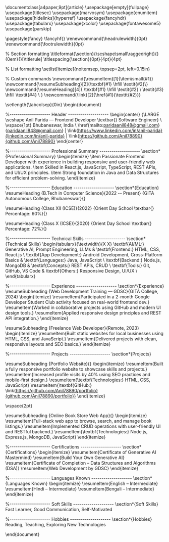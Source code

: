 \documentclass[a4paper,9pt]{article}
\usepackage[empty]{fullpage}
\usepackage{titlesec}
\usepackage{marvosym}
\usepackage{enumitem}
\usepackage[hidelinks]{hyperref}
\usepackage{fancyhdr}
\usepackage{tabularx}
\usepackage{xcolor}
\usepackage{fontawesome5}
\usepackage{parskip}

\pagestyle{fancy}
\fancyhf{}
\renewcommand{\headrulewidth}{0pt}
\renewcommand{\footrulewidth}{0pt}

% Section formatting
\titleformat{\section}{\scshape\small\raggedright}{}{0em}{}[\titlerule]
\titlespacing{\section}{0pt}{4pt}{4pt}

% List formatting
\setlist[itemize]{noitemsep, topsep=2pt, left=0.15in}

% Custom commands
\newcommand{\resumeItem}[1]{\item\small{#1}}
\newcommand{\resumeSubheading}[2]{\textbf{#1} \hfill \textit{#2}\\}
\newcommand{\resumeHeading}[4]{
  \textbf{#1} \hfill \textit{#2} \\
  \textit{#3} \hfill \textit{#4} \\
}
\newcommand{\link}[2]{\href{#1}{\texttt{#2}}}

\setlength{\tabcolsep}{0in}
\begin{document}

%-------------------- Header --------------------
\begin{center}
  {\LARGE \scshape Anil Parida — Frontend Developer \textbar{} Software Engineer} \\ \vspace{1pt}
  Bhubaneswar, India \\
  \href{mailto:paridaanil848@gmail.com}{paridaanil848@gmail.com} $|$
  \link{https://www.linkedin.com/in/anil-parida}{linkedin.com/in/anil-parida} $|$
  \link{https://github.com/Anil78890}{github.com/Anil78890}
\end{center}

%-------------------- Professional Summary --------------------
\section*{Professional Summary}
\begin{itemize}
  \item Passionate Frontend Developer with experience in building responsive and user-friendly web applications.
  \item Skilled in React.js, JavaScript, TypeScript, REST APIs, and UI/UX principles.
  \item Strong foundation in Java and Data Structures for efficient problem-solving.
\end{itemize}

%-------------------- Education --------------------
\section*{Education}
\resumeHeading
{B.Tech in Computer Science}{2022 -- Present}
{GITA Autonomous College, Bhubaneswar}{}

\resumeHeading
{Class XII (ICSE)}{2022}
{Orient Day School \textbar{} Percentage: 60\%}{}

\resumeHeading
{Class X (ICSE)}{2020}
{Orient Day School \textbar{} Percentage: 72\%}{}


%-------------------- Technical Skills --------------------
\section*{Technical Skills}
\begin{tabularx}{\textwidth}{X X}
\textbf{AI/ML:} Generative AI, Prompt Engineering, LLMs & \textbf{Frontend:} HTML, CSS, React.js \\
\textbf{App Development:} Android Development, 
Cross-Platform Basics & \textbf{Languages:} Java, JavaScript \\
\textbf{Backend:} Node.js, MongoDB & \textbf{Concepts:} REST APIs, CRUD \\
\textbf{Tools:} Git, GitHub, VS Code & \textbf{Others:} Responsive Design, UI/UX \\
\end{tabularx}


%-------------------- Experience --------------------
\section*{Experience}
\resumeSubheading
{Web Development Training — GDSC}{GITA College, 2024}
\begin{itemize}
  \resumeItem{Participated in a 2-month Google Developer Student Club activity focused on real-world frontend dev.}
  \resumeItem{Worked in collaborative projects using GitHub and modern UI design tools.}
  \resumeItem{Applied responsive design principles and REST API integration.}
\end{itemize}

\resumeSubheading
{Freelance Web Developer}{Remote, 2023}
\begin{itemize}
  \resumeItem{Built static websites for local businesses using HTML, CSS, and JavaScript.}
  \resumeItem{Delivered projects with clean, responsive layouts and SEO basics.}
\end{itemize}

%-------------------- Projects --------------------
\section*{Projects}

\resumeSubheading
{Portfolio Website}{}
\begin{itemize}
  \resumeItem{Built a fully responsive portfolio website to showcase skills and projects.}
  \resumeItem{Increased profile visits by 40\% using SEO practices and mobile-first design.}
  \resumeItem{\textbf{Technologies:} HTML, CSS, JavaScript}
  \resumeItem{\textbf{GitHub:} \link{https://github.com/Anil78890/portfolio}{github.com/Anil78890/portfolio}}
\end{itemize}

\vspace{2pt}

\resumeSubheading
{Online Book Store Web App}{}
\begin{itemize}
  \resumeItem{Full-stack web app to browse, search, and manage book listings.}
  \resumeItem{Implemented CRUD operations with user-friendly UI and RESTful backend.}
  \resumeItem{\textbf{Technologies:} Node.js, Express.js, MongoDB, JavaScript}
\end{itemize}

%-------------------- Certifications --------------------
\section*{Certifications}
\begin{itemize}
  \resumeItem{Certificate of Generative AI Mastermind}
  \resumeItem{Build Your Own Generative AI}
  \resumeItem{Certificate of Completion – Data Structures and Algorithms (DSA)}
  \resumeItem{Web Development by GDSC}
\end{itemize}

%-------------------- Languages Known --------------------
\section*{Languages Known}
\begin{itemize}
  \resumeItem{English – Intermediate}
  \resumeItem{Hindi – Intermediate}
  \resumeItem{Bengali – Intermediate}
\end{itemize}

%-------------------- Soft Skills --------------------
\section*{Soft Skills}
Fast Learner, Good Communication, Self-Motivated

%-------------------- Hobbies --------------------
\section*{Hobbies}
Reading, Teaching, Exploring New Technologies

\end{document}
